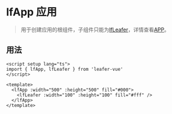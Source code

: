 <script setup lang="ts">
import code from './leaferApp.vue?raw'
</script>

# lfApp 应用
>
> 用于创建应用的根组件，子组件只能为[lfLeafer](leafer.md)，详情查看[APP](https://www.leaferjs.com/ui/guide/display/App.html)。

## 用法

```vue
<script setup lang="ts">
import { lfApp, lfLeafer } from 'leafer-vue'
</script>

<template>
  <lfApp :width="500" :height="500" fill="#000">
    <lfLeafer :width="100" :height="100" fill="#fff" />
  </lfApp>
</template>
```
<Repl :code="code"  />
